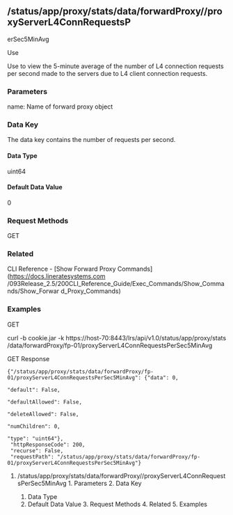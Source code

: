 ## /status/app/proxy/stats/data/forwardProxy/<name>/proxyServerL4ConnRequestsP
erSec5MinAvg

Use

Use to view the 5-minute average of the number of L4 connection requests per
second made to the servers due to L4 client connection requests.

### Parameters

name: Name of forward proxy object

### Data Key

The data key contains the number of requests per second.

#### Data Type

uint64

#### Default Data Value

0

### Request Methods

GET

### Related

CLI Reference - [Show Forward Proxy Commands](https://docs.lineratesystems.com
/093Release_2.5/200CLI_Reference_Guide/Exec_Commands/Show_Commands/Show_Forwar
d_Proxy_Commands)

### Examples

GET

curl -b cookie.jar -k https://host-70:8443/lrs/api/v1.0/status/app/proxy/stats
/data/forwardProxy/fp-01/proxyServerL4ConnRequestsPerSec5MinAvg

GET Response

    
    {"/status/app/proxy/stats/data/forwardProxy/fp-01/proxyServerL4ConnRequestsPerSec5MinAvg": {"data": 0,
                                                                                                 "default": False,
                                                                                                 "defaultAllowed": False,
                                                                                                 "deleteAllowed": False,
                                                                                                 "numChildren": 0,
                                                                                                 "type": "uint64"},
     "httpResponseCode": 200,
     "recurse": False,
     "requestPath": "/status/app/proxy/stats/data/forwardProxy/fp-01/proxyServerL4ConnRequestsPerSec5MinAvg"}
    

  1. /status/app/proxy/stats/data/forwardProxy/<name>/proxyServerL4ConnRequestsPerSec5MinAvg
    1. Parameters
    2. Data Key
      1. Data Type
      2. Default Data Value
    3. Request Methods
    4. Related
    5. Examples

